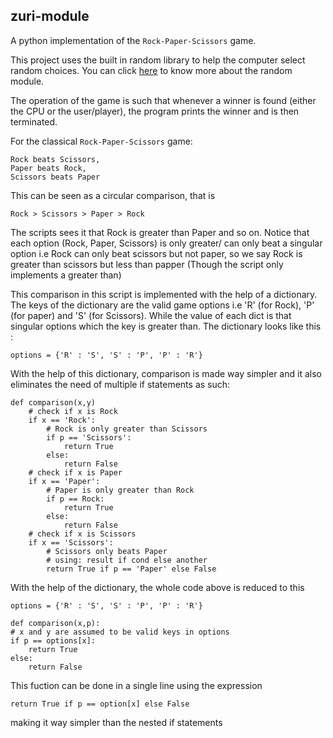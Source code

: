 ## zuri-module
A python implementation of the `Rock-Paper-Scissors` game.

This project uses the built in random library to help the computer select random choices. 
You can click [here](https://docs.python.org/3.8/library/random) to know more about the random module.

The operation of the game is such that whenever a winner is found (either the CPU or the user/player), the program
prints the winner and is then terminated.

For the classical `Rock-Paper-Scissors` game:
    
    Rock beats Scissors,
    Paper beats Rock,
    Scissors beats Paper

This can be seen as a circular comparison, that is

    Rock > Scissors > Paper > Rock

The scripts sees it that Rock is greater than Paper and so on. Notice that each option (Rock, Paper, Scissors) is only greater/ can only beat a singular option i.e Rock can only beat scissors but not paper, so we say Rock is greater than scissors but less than papper (Though the script only implements a greater than)

This comparison in this script is implemented with the help of a dictionary. The keys of the dictionary are the valid game options i.e 'R' (for Rock), 'P' (for paper) and 'S' (for Scissors). While the value of each dict is that singular options which the key is greater than. The dictionary looks like this : 

    options = {'R' : 'S', 'S' : 'P', 'P' : 'R'}

With the help of this dictionary, comparison is made way simpler and it also eliminates the need of multiple if statements as such:

    def comparison(x,y)
        # check if x is Rock
        if x == 'Rock':
            # Rock is only greater than Scissors
            if p == 'Scissors':
                return True
            else:
                return False
        # check if x is Paper
        if x == 'Paper':
            # Paper is only greater than Rock
            if p == Rock:
                return True
            else:
                return False
        # check if x is Scissors
        if x == 'Scissors':
            # Scissors only beats Paper
            # using: result if cond else another
            return True if p == 'Paper' else False


With the help of the dictionary, the whole code above is reduced to this

    options = {'R' : 'S', 'S' : 'P', 'P' : 'R'}

    def comparison(x,p):
    # x and y are assumed to be valid keys in options
    if p == options[x]:
        return True
    else:
        return False

This fuction can be done in a single line using the expression

    return True if p == option[x] else False

making it way simpler than the nested if statements